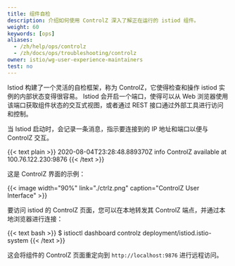 ```yaml
---
title: 组件自检
description: 介绍如何使用 ControlZ 深入了解正在运行的 istiod 组件。
weight: 60
keywords: [ops]
aliases:
  - /zh/help/ops/controlz
  - /zh/docs/ops/troubleshooting/controlz
owner: istio/wg-user-experience-maintainers
test: no
---
```


Istiod 构建了一个灵活的自检框架，称为 ControlZ，它使得检查和操作 istiod 实例的内部状态变得很容易。
Istiod 会开启一个端口，使得可以从 Web 浏览器使用该端口获取组件状态的交互式视图，或者通过 REST 接口通过外部工具进行访问和控制。

当 Istiod 启动时，会记录一条消息，指示要连接到的 IP 地址和端口以便与 ControlZ 交互。

{{< text plain >}}
2020-08-04T23:28:48.889370Z     info    ControlZ available at 100.76.122.230:9876
{{< /text >}}

这是 ControlZ 界面的示例：

{{< image width="90%" link="./ctrlz.png" caption="ControlZ User Interface" >}}

要访问 istiod 的 ControlZ 页面，您可以在本地转发其 ControlZ 端点，并通过本地浏览器进行连接：

{{< text bash >}}
$ istioctl dashboard controlz deployment/istiod.istio-system
{{< /text >}}

这会将组件的 ControlZ 页面重定向到 `http://localhost:9876` 进行远程访问。

